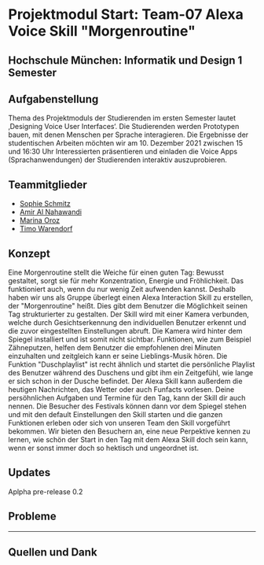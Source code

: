 # Projektmodul Start: Team-07 Alexa Voice Skill "Morgenroutine"
## Hochschule München: Informatik und Design 1 Semester 


## Aufgabenstellung  

Thema des Projektmoduls der Studierenden im ersten Semester lautet ‚Designing Voice User Interfaces‘. Die Studierenden werden Prototypen bauen, mit denen Menschen per Sprache interagieren. Die Ergebnisse der studentischen Arbeiten möchten wir am 10. Dezember 2021 zwischen 15 und 16:30 Uhr Interessierten präsentieren und einladen die Voice Apps (Sprachanwendungen) der Studierenden interaktiv auszuprobieren.

## Teammitglieder 

- [Sophie Schmitz](https://github.com/sophieschmitz)
- [Amir Al Nahawandi](https://github.com/xSilentStorm313)
- [Marina Oroz](https://github.com/marinaoroz)
- [Timo Warendorf](https://github.com/30elf)

## Konzept

Eine Morgenroutine stellt die Weiche für einen guten Tag: Bewusst gestaltet, sorgt sie für mehr Konzentration, Energie und Fröhlichkeit. Das funktioniert auch, wenn du nur wenig Zeit aufwenden kannst. Deshalb haben wir uns als Gruppe überlegt einen Alexa Interaction Skill zu erstellen, der "Morgenroutine" heißt. Dies gibt dem Benutzer die Möglichkeit seinen Tag strukturierter zu gestalten. 
Der Skill wird mit einer Kamera verbunden, welche durch Gesichtserkennung den individuellen Benutzer erkennt und die zuvor eingestellten Einstellungen abruft. Die Kamera wird hinter dem Spiegel installiert und ist somit nicht sichtbar. Funktionen, wie zum Beispiel Zähneputzen, helfen dem Benutzer die empfohlenen drei Minuten einzuhalten und zeitgleich kann er seine Lieblings-Musik hören. Die Funktion "Duschplaylist" ist recht ähnlich und startet die persönliche Playlist des Benutzer während des Duschens und gibt ihm ein Zeitgefühl, wie lange er sich schon in der Dusche befindet. Der Alexa Skill kann außerdem die heutigen Nachrichten, das Wetter oder auch Funfacts vorlesen. Deine persöhnlichen Aufgaben und Termine für den Tag, kann der Skill dir auch nennen. Die Besucher des Festivals können dann vor dem Spiegel stehen und mit den default Einstellungen den Skill starten und die ganzen Funktionen erleben oder sich von unseren Team den Skill vorgeführt bekommen. Wir bieten den Besuchern an, eine neue Perpektive kennen zu lernen, wie schön der Start in den Tag mit dem Alexa Skill doch sein kann, wenn er sonst immer doch so hektisch und ungeordnet ist.

## Updates 

Aplpha pre-release 0.2

## Probleme
---

## Quellen und Dank
